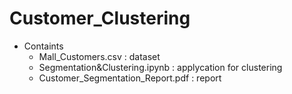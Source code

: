 # Customer_Clustering
* Containts
  - Mall_Customers.csv : dataset
  - Segmentation&Clustering.ipynb : applycation for clustering
  - Customer_Segmentation_Report.pdf : report
